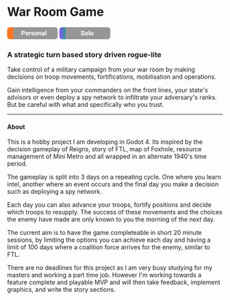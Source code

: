 # War Room Game

<img src="rmimg/Personal.svg" height="28"> <img src="rmimg/Solo.svg" height="28">

### A strategic turn based story driven rogue-lite

Take control of a military campaign from your war room by making decisions on troop movements, fortifications, mobilisation and operations.

Gain intelligence from your commanders on the front lines, your state's advisors or even deploy a spy network to infiltrate your adversary's ranks. But be careful with what and specifically who you trust.

***

#### About

This is a hobby project I am developing in Godot 4. Its inspired by the decision gameplay of Reigns, story of FTL, map of Foxhole, resource management of Mini Metro and all wrapped in an alternate 1940's time period.

The gameplay is split into 3 days on a repeating cycle. One where you learn intel, another where an event occurs and the final day you make a decision such as deploying a spy network.

Each day you can also advance your troops, fortify positions and decide which troops to resupply. The success of these movements and the choices the enemy have made are only known to you the morning of the *next* day.

The current aim is to have the game completeable in short 20 minute sessions, by limiting the options you can achieve each day and having a limit of 100 days where a coalition force arrives for the enemy, similar to FTL.

There are no deadlines for this project as I am very busy studying for my masters and working a part time job. However I'm working towards a feature complete and playable MVP and will then take feedback, implement graphics, and write the story sections.
